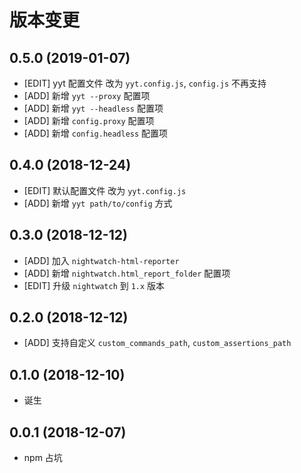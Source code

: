 # 版本变更
## 0.5.0 (2019-01-07)
* [EDIT] yyt 配置文件 改为 `yyt.config.js`, `config.js` 不再支持
* [ADD] 新增 `yyt --proxy` 配置项
* [ADD] 新增 `yyt --headless` 配置项
* [ADD] 新增 `config.proxy` 配置项
* [ADD] 新增 `config.headless` 配置项

## 0.4.0 (2018-12-24)
* [EDIT] 默认配置文件 改为 `yyt.config.js`
* [ADD] 新增 `yyt path/to/config` 方式

## 0.3.0 (2018-12-12)
* [ADD] 加入 `nightwatch-html-reporter`
* [ADD] 新增 `nightwatch.html_report_folder` 配置项
* [EDIT] 升级 `nightwatch` 到 `1.x` 版本

## 0.2.0 (2018-12-12)
* [ADD] 支持自定义 `custom_commands_path`, `custom_assertions_path`

## 0.1.0 (2018-12-10)
* 诞生

## 0.0.1 (2018-12-07)
* npm 占坑
